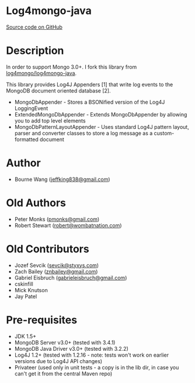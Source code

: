 Log4mongo-java
================

[Source code on GitHub](https://github.com/hhaa12321/log4mongo-java)

# Description
In order to support Mongo 3.0+. I fork this library from [log4mongo/log4mongo-java](https://github.com/log4mongo/log4mongo-java).

This library provides Log4J Appenders [1] that write log events to the
MongoDB document oriented database [2].

* MongoDbAppender - Stores a BSONified version of the Log4J LoggingEvent
* ExtendedMongoDbAppender - Extends MongoDbAppender by allowing you to add top level elements
* MongoDbPatternLayoutAppender - Uses standard Log4J pattern layout, parser
    and converter classes to store a log message as a custom-formatted document

# Author
* Bourne Wang (jeffking838@gmail.com)

# Old Authors
* Peter Monks (pmonks@gmail.com)
* Robert Stewart (robert@wombatnation.com)

# Old Contributors
* Jozef Sevcik (sevcik@styxys.com)
* Zach Bailey (znbailey@gmail.com)
* Gabriel Eisbruch (gabrieleisbruch@gmail.com)
* cskinfill
* Mick Knutson
* Jay Patel

# Pre-requisites
* JDK 1.5+
* MongoDB Server v3.0+ (tested with 3.4.1)
* MongoDB Java Driver v3.0+ (tested with 3.2.2)
* Log4J 1.2+ (tested with 1.2.16 - note: tests won't work on earlier versions due to Log4J API changes)
* Privateer (used only in unit tests - a copy is in the lib dir, in case you can't get it
from the central Maven repo)
